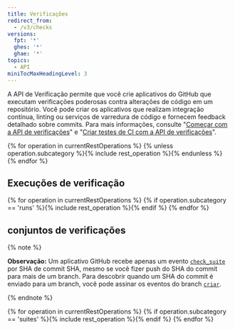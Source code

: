 ```yaml
---
title: Verificações
redirect_from:
  - /v3/checks
versions:
  fpt: '*'
  ghes: '*'
  ghae: '*'
topics:
  - API
miniTocMaxHeadingLevel: 3
---
```


A API de Verificação permite que você crie aplicativos do GitHub que executam verificações poderosas contra alterações de código em um repositório. Você pode criar os aplicativos que realizam integração contínua, linting ou serviços de varredura de código e fornecem feedback detalhado sobre commits. Para mais informações, consulte "[Começar com a API de verificações](/rest/guides/getting-started-with-the-checks-api)" e "[Criar testes de CI com a API de verificações](/apps/quickstart-guides/creating-ci-tests-with-the-checks-api/)".

{% for operation in currentRestOperations %}
  {% unless operation.subcategory %}{% include rest_operation %}{% endunless %}
{% endfor %}

## Execuções de verificação

{% for operation in currentRestOperations %}
  {% if operation.subcategory == 'runs' %}{% include rest_operation %}{% endif %}
{% endfor %}

## conjuntos de verificações

{% note %}

  **Observação:** Um aplicativo GitHub recebe apenas um evento [`check_suite`](/webhooks/event-payloads/#check_suite) por SHA de commit SHA, mesmo se você fizer push do SHA do commit para mais de um branch. Para descobrir quando um SHA do commit é enviado para um branch, você pode assinar os eventos do branch [`criar`](/webhooks/event-payloads/#create).

{% endnote %}

{% for operation in currentRestOperations %}
  {% if operation.subcategory == 'suites' %}{% include rest_operation %}{% endif %}
{% endfor %}
